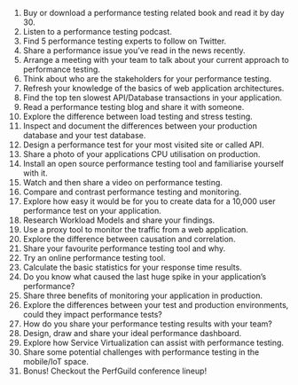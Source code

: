 1. Buy or download a performance testing related book and read it by day 30.  
2. Listen to a performance testing podcast.  
3. Find 5 performance testing experts to follow on Twitter.  
4. Share a performance issue you’ve read in the news recently.  
5. Arrange a meeting with your team to talk about your current approach to performance testing.  
6. Think about who are the stakeholders for your performance testing.  
7. Refresh your knowledge of the basics of web application architectures.  
8. Find the top ten slowest API/Database transactions in your application.  
9. Read a performance testing blog and share it with someone.  
10. Explore the difference between load testing and stress testing.  
11. Inspect and document the differences between your production database and your test database. 
12. Design a performance test for your most visited site or called API.  
13. Share a photo of your applications CPU utilisation on production.  
14. Install an open source performance testing tool and familiarise yourself with it.  
15. Watch and then share a video on performance testing.  
16. Compare and contrast performance testing and monitoring.  
17. Explore how easy it would be for you to create data for a 10,000 user performance test on your application.  
18. Research Workload Models and share your findings.  
19. Use a proxy tool to monitor the traffic from a web application.  
20. Explore the difference between causation and correlation.  
21. Share your favourite performance testing tool and why.  
22. Try an online performance testing tool.  
23. Calculate the basic statistics for your response time results.  
24. Do you know what caused the last huge spike in your application’s performance?  
25. Share three benefits of monitoring your application in production.  
26. Explore the differences between your test and production environments, could they impact performance tests?  
27. How do you share your performance testing results with your team?  
28. Design, draw and share your ideal performance dashboard.  
29. Explore how Service Virtualization can assist with performance testing.  
30. Share some potential challenges with performance testing in the mobile/IoT space.  
31. Bonus! Checkout the PerfGuild conference lineup! 